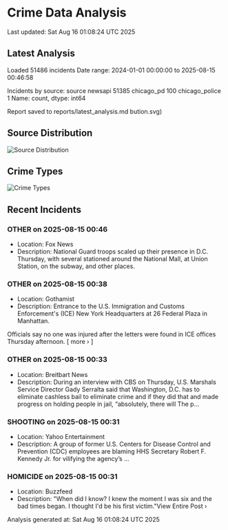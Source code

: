 # Crime Data Analysis
Last updated: Sat Aug 16 01:08:24 UTC 2025

## Latest Analysis

Loaded 51486 incidents
Date range: 2024-01-01 00:00:00 to 2025-08-15 00:46:58

Incidents by source:
source
newsapi           51385
chicago_pd          100
chicago_police        1
Name: count, dtype: int64

Report saved to reports/latest_analysis.md
bution.svg)

## Source Distribution
![Source Distribution](images/source_distribution.svg)

## Crime Types
![Crime Types](images/crime_types.svg)

## Recent Incidents

### OTHER on 2025-08-15 00:46
- Location: Fox News
- Description: National Guard troops scaled up their presence in D.C. Thursday, with several stationed around the National Mall, at Union Station, on the subway, and other places.


### OTHER on 2025-08-15 00:38
- Location: Gothamist
- Description: Entrance to the U.S. Immigration and Customs Enforcement's (ICE) New York Headquarters at 26 Federal Plaza in Manhattan.
 

Officials say no one was injured after the letters were found in ICE offices Thursday afternoon. [ more › ]


### OTHER on 2025-08-15 00:33
- Location: Breitbart News
- Description: During an interview with CBS on Thursday, U.S. Marshals Service Director Gady Serralta said that Washington, D.C. has to eliminate cashless bail to eliminate crime and if they did that and made progress on holding people in jail, “absolutely, there will
The p…


### SHOOTING on 2025-08-15 00:31
- Location: Yahoo Entertainment
- Description: A group of former U.S. Centers for Disease Control and Prevention (CDC) employees are blaming HHS Secretary Robert F. Kennedy Jr. for vilifying the agency’s ...


### HOMICIDE on 2025-08-15 00:31
- Location: Buzzfeed
- Description: "When did I know? I knew the moment I was six and the bad times began. I thought I'd be his first victim."View Entire Post ›

Analysis generated at: Sat Aug 16 01:08:24 UTC 2025
